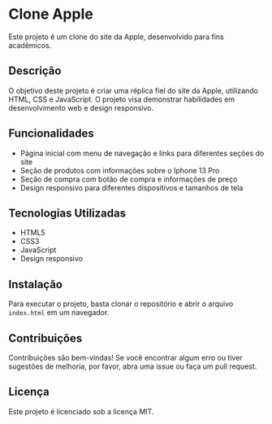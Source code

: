 **Clone Apple**
==========================

Este projeto é um clone do site da Apple, desenvolvido para fins acadêmicos.

**Descrição**
------------

O objetivo deste projeto é criar uma réplica fiel do site da Apple, utilizando HTML, CSS e JavaScript. O projeto visa demonstrar habilidades em desenvolvimento web e design responsivo.

**Funcionalidades**
----------------

*   Página inicial com menu de navegação e links para diferentes seções do site
*   Seção de produtos com informações sobre o Iphone 13 Pro
*   Seção de compra com botão de compra e informações de preço
*   Design responsivo para diferentes dispositivos e tamanhos de tela

**Tecnologias Utilizadas**
-------------------------

*   HTML5
*   CSS3
*   JavaScript
*   Design responsivo

**Instalação**
-------------

Para executar o projeto, basta clonar o repositório e abrir o arquivo `index.html` em um navegador.

**Contribuições**
----------------

Contribuições são bem-vindas! Se você encontrar algum erro ou tiver sugestões de melhoria, por favor, abra uma issue ou faça um pull request.

**Licença**
---------

Este projeto é licenciado sob a licença MIT.
